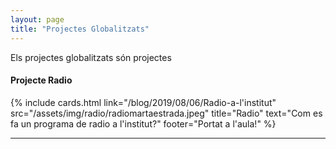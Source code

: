 ```yaml
---
layout: page
title: "Projectes Globalitzats"
---
```


Els projectes globalitzats són projectes

#### Projecte Radio

<div class="space"/>
<div class="row">
  {% include cards.html link="/blog/2019/08/06/Radio-a-l'institut" src="/assets/img/radio/radiomartaestrada.jpeg" title="Radio" text="Com es fa un programa de radio a l'institut?" footer="Portat a l'aula!" %}

</div>
<hr />
